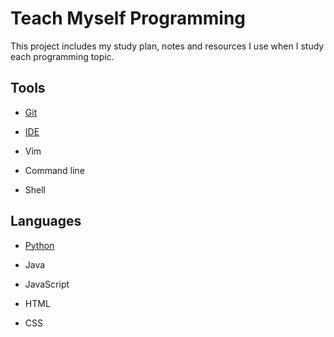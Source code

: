 # Teach Myself Programming

This project includes my study plan, notes and resources I use when I study each programming topic. 

## Tools

- [Git](https://github.com/erinchocolate/teach-myself-programming/tree/master/Git)

- [IDE](https://github.com/erinchocolate/teach-myself-programming/tree/master/IDE)

- Vim

- Command line

- Shell 

## Languages

- [Python](https://github.com/erinchocolate/teach-myself-programming/tree/master/Python)

- Java

- JavaScript

- HTML

- CSS

